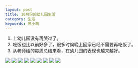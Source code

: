 ```yaml
---
layout: post
title: 10月份的幼儿园生活
category: 生活
keywords: 悦小萌
---
```


1.	上幼儿园没有再哭过了。
2.	吃饭也比以前好多了，很多时候晚上回家已经不需要再吃饭了。
3.	从老师给的每周总结来看，在幼儿园的表现也越来越好。

<img src="/assets/img/0057.jpg">

<img src="/assets/img/0058.jpg">

<img src="/assets/img/0059.jpg">

<img src="/assets/img/0060.jpg">

<img src="/assets/img/0061.jpg">

<img src="/assets/img/0062.jpg">

<img src="/assets/img/0063.jpg">

<img src="/assets/img/0064.jpg">

<img src="/assets/img/0065.jpg">